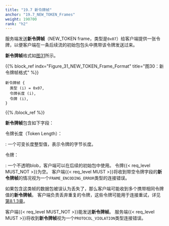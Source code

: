 ```yaml
---
title: "19.7 新令牌帧"
anchor: "19.7_NEW_TOKEN_Frames"
weight: 190700
rank: "h2"
---
```


服务端发送**新令牌帧**（NEW_TOKEN  frame，类型是`0x07`）给客户端提供一张令牌，以便客户端在一条后续流的初始包包头中携带该令牌发送过来。

**新令牌帧**格式如[图31](#Figure_31_NEW_TOKEN_Frame_Format)所示。

{{% block_ref
    indx="Figure_31_NEW_TOKEN_Frame_Format"
    title="图30：新令牌帧格式" %}}

```
新令牌帧 {
  类型 (i) = 0x07,
  令牌长度 (i),
  令牌 (i),
}
```

{{% /block_ref %}}

**新令牌帧**包含如下字段：

令牌长度（Token Length）：

:   一个可变长度整型值，表示令牌的字节长度。

令牌：

:   一个不透明blob，客户端可以在后续的初始包中使用。
    令牌{{< req_level MUST_NOT >}}为空。
    客户端{{< req_level MUST >}}将收到带空令牌字段的**新令牌帧**的情况视为一个`FRAME_ENCODING_ERROR`类型的连接错误。

如果包含这类帧的数据包被误认为丢失了，那么客户端可能收到多个携带相同令牌值的**新令牌帧**。
客户端负责丢弃重复的令牌，这些令牌可能用于连接重试，详见[第8.1.3章]()。

客户端{{< req_level MUST_NOT >}}能发送**新令牌帧**。
服务端{{< req_level MUST >}}将收到**新令牌帧**视为一个`PROTOCOL_VIOLATION`类型连接错误。
